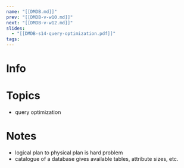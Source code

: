 ```yaml
---
name: "[[DMDB.md]]"
prev: "[[DMDB-v-w10.md]]"
next: "[[DMDB-v-w12.md]]"
slides:
  - "[[DMDB-s14-query-optimization.pdf]]"
tags:
---
```



# Info


# Topics
- query optimization


# Notes
- logical plan to physical plan is hard problem
- catalogue of a database gives available tables, attribute sizes, etc.